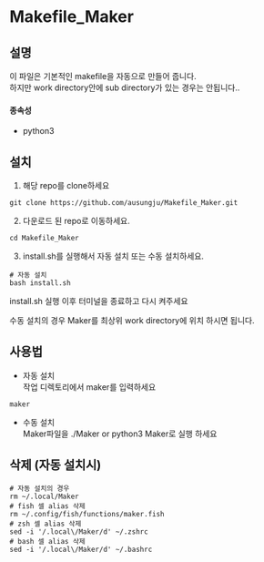 # Makefile_Maker

## 설명
이 파일은 기본적인 makefile을 자동으로 만들어 줍니다.<br>
하지만 work directory안에 sub directory가 있는 경우는 안됩니다..
#### 종속성
- python3

## 설치
1. 해당 repo를 clone하세요
```
git clone https://github.com/ausungju/Makefile_Maker.git
```
2. 다운로드 된 repo로 이동하세요.
```
cd Makefile_Maker
```
3. install.sh를 실행해서 자동 설치 또는 수동 설치하세요.
```
# 자동 설치
bash install.sh
```
install.sh 실행 이후 터미널을 종료하고 다시 켜주세요

수동 설치의 경우 Maker를 최상위 work directory에 위치 하시면 됩니다.

## 사용법
* 자동 설치<br>
작업 디렉토리에서 maker를 입력하세요
```
maker
```

* 수동 설치<br>
Maker파일을 ./Maker or python3 Maker로 실행 하세요

## 삭제 (자동 설치시)
```
# 자동 설치의 경우
rm ~/.local/Maker
# fish 셀 alias 삭제
rm ~/.config/fish/functions/maker.fish
# zsh 셀 alias 삭제
sed -i '/.local\/Maker/d' ~/.zshrc
# bash 셀 alias 삭제
sed -i '/.local\/Maker/d' ~/.bashrc 
```
